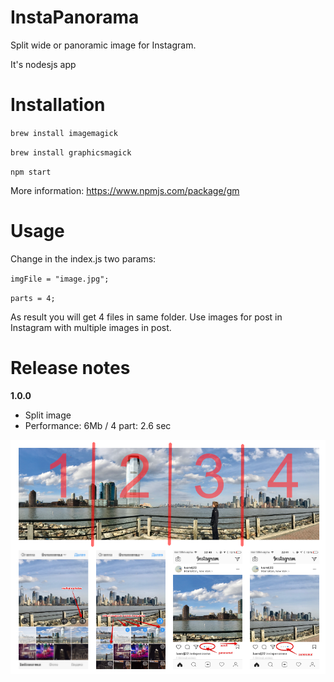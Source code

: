 # InstaPanorama
Split wide or panoramic image for Instagram.

It's nodesjs app

Installation
=======================================
`brew install imagemagick`

`brew install graphicsmagick`

`npm start`

More information: https://www.npmjs.com/package/gm

Usage
=======================================
Change in the index.js two params:

`imgFile = "image.jpg";`

`parts = 4;`


As result you will get 4 files in same folder. Use images for post in Instagram with multiple images in post. 




Release notes
=======================================

**1.0.0**
* Split image
* Performance: 6Mb / 4 part: 2.6 sec 



![InstaPanorama](https://github.com/ichuyko/instapanorama/blob/master/about.png "InstaPanorama")
